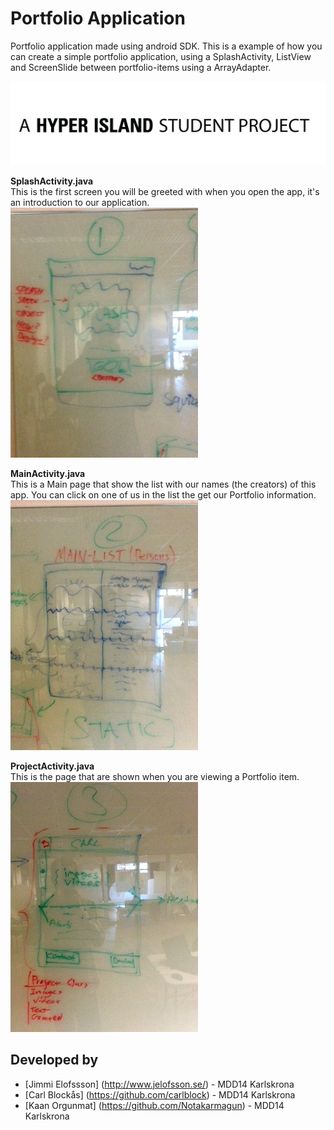 Portfolio Application
=====================

Portfolio application made using android SDK.
This is a example of how you can create a simple portfolio application, using a SplashActivity, ListView and ScreenSlide between portfolio-items using a ArrayAdapter.

![This is a student project.](/Pictures/hyper_island-student_project_white.jpg)

**SplashActivity.java**  
This is the first screen you will be greeted with when you open the app, it's an introduction to our application.
![Image](/Pictures/20131003_160544.jpg)

**MainActivity.java**  
This is a Main page that show the list with our names (the creators) of this app. You can click on one of us in the list the get our Portfolio information.
![Image](/Pictures/20131003_160552.jpg)

**ProjectActivity.java**  
This is the page that are shown when you are viewing a Portfolio item.
![Image](/Pictures/20131003_160557.jpg)

Developed by
---------------
- [Jimmi Elofssson] (http://www.jelofsson.se/) - MDD14 Karlskrona	
- [Carl Blockås] (https://github.com/carlblock) - MDD14 Karlskrona	
- [Kaan Orgunmat] (https://github.com/Notakarmagun) - MDD14 Karlskrona	
